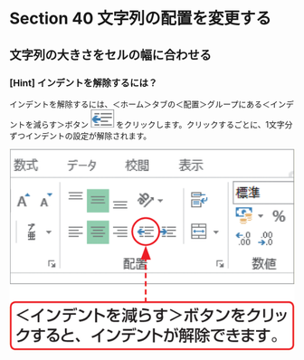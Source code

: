 # Section 40 文字列の配置を変更する

## 文字列の大きさをセルの幅に合わせる

### [Hint] インデントを解除するには？

インデントを解除するには、＜ホーム＞タブの＜配置＞グループにある＜インデントを減らす＞ボタン ![](icon_indent.png) をクリックします。クリックするごとに、1文字分ずつインデントの設定が解除されます。

![hint](002.png)

